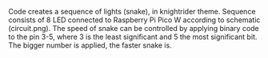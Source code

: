 Code creates a sequence of lights (snake), in knightrider theme. Sequence consists of 8 LED connected to Raspberry Pi Pico W according to schematic (circuit.png). The speed of snake can be controlled by applying binary code to the 
pin 3-5, where 3 is the least significant and 5 the most significant bit. The bigger number is applied, the faster snake is. 